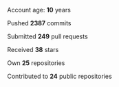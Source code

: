 Account age: **10** years

Pushed **2387** commits

Submitted **249** pull requests

Received **38** stars

Own **25** repositories

Contributed to **24** public repositories
